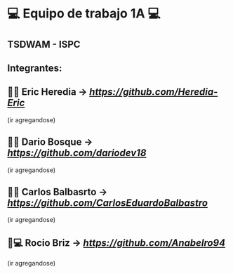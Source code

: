 <h1>💻 Equipo de trabajo <strong>1A</strong> 💻</h1>
<h2>TSDWAM - ISPC</h2>

<h2><strong>Integrantes:</strong></h2>

<h2>🧑‍💻 Eric Heredia -> <em><a href="https://github.com/Heredia-Eric">https://github.com/Heredia-Eric</a></em></h2>
(ir agregandose)
<h2>🧑‍💻 Dario Bosque -> <em><a href="https://github.com/dariodev18">https://github.com/dariodev18</a></em></h2>
(ir agregandose)
<h2>🧑‍💻 Carlos Balbasrto -> <em><a href="https://github.com/CarlosEduardoBalbastro">https://github.com/CarlosEduardoBalbastro</a></em></h2>
(ir agregandose)
<h2>👩💻 Rocio Briz -> <em><a href= "https://github.com/Anabelro94">https://github.com/Anabelro94</a></em></h2>
(ir agregandose) 
